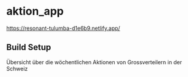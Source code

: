 # aktion_app
https://resonant-tulumba-d1e6b9.netlify.app/

## Build Setup
Übersicht über die wöchentlichen Aktionen von Grossverteilern in der Schweiz
